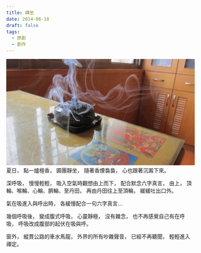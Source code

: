 ```yaml
---
title: 禪坐
date: 2014-06-18
draft: false
tags:
  - 原創
  - 創作
---
```

![image](5601.jpg)
夏日，
點一爐檀香，
圃團靜坐，
隨著香煙裊裊，
心也跟著沉澱下來。

深呼吸，
慢慢輕輕，
吸入空氣時觀想由上而下，
配合默念六字真言，
由上，
頂輪、喉輪、心輪、臍輪、至丹田，
再由丹田往上至頂輪，
緩緩吐出口外。

氣在吸進入與呼出時，
各緩慢配合一句六字真言...

幾個呼吸後，
變成腹式呼吸，
心靈靜極，
沒有雜念，
也不再感覺自己有在呼吸，
呼吸改成腹部的起伏在吸與呼。

窗外，
縱貫公路的車水馬龍，
外界的所有吵雜聲音，
已經不再聽聞，
輕輕進入禪定。